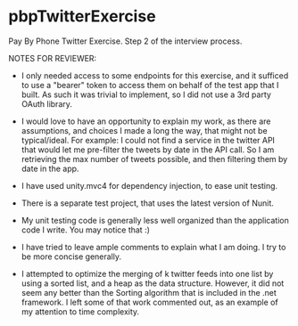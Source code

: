 pbpTwitterExercise
==================

Pay By Phone Twitter Exercise. Step 2 of the interview process.

NOTES FOR REVIEWER:
* I only needed access to some endpoints for this exercise, and it sufficed to use a "bearer" token to access them on behalf of the test app that I built. As such it was trivial to implement, so I did not use a 3rd party OAuth library.

* I would love to have an opportunity to explain my work, as there are assumptions, and choices I made a long the way, that might not be typical/ideal.
For example: I could not find a service in the twitter API that would let me pre-filter the tweets by date in the API call. So I am retrieving the max number of tweets possible, and then filtering them by date in the app.

* I have used unity.mvc4 for dependency injection, to ease unit testing.

* There is a separate test project, that uses the latest version of Nunit.

* My unit testing code is generally less well organized than the application code I write. You may notice that :)

* I have tried to leave ample comments to explain what I am doing. I try to be more concise generally.

* I attempted to optimize the merging of k twitter feeds into one list by using a sorted list, and a heap as the data structure. However, it did not seem any better than the Sorting algorithm that is included in the .net framework. I left some of that work commented out, as an example of my attention to time complexity.